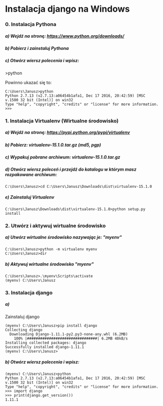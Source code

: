 # Instalacja django na Windows

### 0. Instalacja Pythona

##### a) Wejdź na stronę: https://www.python.org/downloads/

##### b) Pobierz i zainstaluj Pythona

##### c) Otwórz wiersz polecenia i wpisz:
\>python

Powinno ukazać się to:
```
C:\Users\Janusz>python
Python 2.7.13 (v2.7.13:a06454b1afa1, Dec 17 2016, 20:42:59) [MSC v.1500 32 bit (Intel)] on win32
Type "help", "copyright", "credits" or "license" for more information.
>>>
```
### 1. Instalacja Virtualenv (Wirtualne środowisko)

##### a) Wejdź na stronę: https://pypi.python.org/pypi/virtualenv

##### b) Pobierz: virtualenv-15.1.0.tar.gz (md5, pgp)

##### c) Wypakuj pobrane archiwum: virtualenv-15.1.0.tar.gz

##### d) Otwórz wiersz poleceń i przejdź do katalogu w którym masz rozpakowane archiwum:
```
C:\Users\Janusz>cd C:\Users\Janusz\Downloads\dist\virtualenv-15.1.0
```
##### e) Zainstaluj Virtualenv
```
C:\Users\Janusz\Downloads\dist\virtualenv-15.1.0>python setup.py install
```
### 2. Utwórz i aktywuj wirtualne środowisko

##### a) Utwórz wirtualne środowisko nazywając je: "myenv"
```
C:\Users\Janusz>python -m virtualenv myenv
C:\Users\Janusz>dir
```
##### b) Aktywuj wirtualne środowisko "myenv"
```
C:\Users\Janusz>.\myenv\Scripts\activate
(myenv) C:\Users\Janusz
```
### 3. Instalacja django

##### a)
Zainstaluj django
```
(myenv) C:\Users\Janusz>pip install django
Collecting django
  Downloading Django-1.11.1-py2.py3-none-any.whl (6.2MB)
    100% |################################| 6.2MB 48kB/s
Installing collected packages: django
Successfully installed django-1.11.1
(myenv) C:\Users\Janusz>
```
##### b) Otwórz wiersz polecenia i wpisz:
```
(myenv) C:\Users\Janusz>python
Python 2.7.13 (v2.7.13:a06454b1afa1, Dec 17 2016, 20:42:59) [MSC v.1500 32 bit (Intel)] on win32
Type "help", "copyright", "credits" or "license" for more information.
>>> import django
>>> print(django.get_version())
1.11.1
```
>>>
